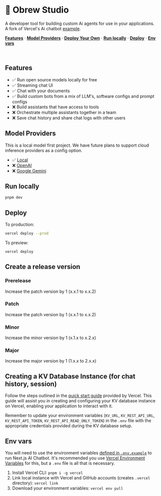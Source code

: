 # 🍺 Obrew Studio

A developer tool for building custom Ai agents for use in your applications.
A fork of Vercel's Ai chatbot [example](https://github.com/vercel-labs/ai-chatbot).

<!-- <a href="https://chat.vercel.ai/">
  <img alt="Next.js 13 and app template Router-ready AI chatbot." src="https://chat.vercel.ai/opengraph-image.png">
  <h1 align="center">Next.js AI Chatbot</h1>
</a> -->

<p align="left">
  <a href="#features"><strong>Features</strong></a> ·
  <a href="#model-providers"><strong>Model Providers</strong></a> ·
  <a href="#deploy-your-own"><strong>Deploy Your Own</strong></a> ·
  <a href="#run-locally"><strong>Run locally</strong></a> ·
  <a href="#deploy"><strong>Deploy</strong></a> ·
  <a href="#env-vars"><strong>Env vars</strong></a>
</p>
<br/>

## Features

- ✅ Run open source models locally for free
- ✅ Streaming chat UI
- ✅ Chat with your documents
- ✅ Build custom bots from a mix of LLM's, software configs and prompt configs
- ❌ Build assistants that have access to tools
- ❌ Orchestrate multiple assistants together in a team
- ❌ Save chat history and share chat logs with other users

## Model Providers

This is a local model first project. We have future plans to support cloud inference providers as a config option.

- ✅ [Local](https://github.com/dieharders/ai-text-server)
- ❌ [OpenAI](https://openai.com/chatgpt)
- ❌ [Google Gemini](https://gemini.google.com)

## Run locally

```bash
pnpm dev
```

## Deploy

To production:

```bash
vercel deploy --prod
```

To preview:

```bash
vercel deploy
```

## Create a release version

### Prerelease

Increase the patch version by 1 (x.x.1 to x.x.2)

### Patch

Increase the patch version by 1 (x.x.1 to x.x.2)

### Minor

Increase the minor version by 1 (x.1.x to x.2.x)

### Major

Increase the major version by 1 (1.x.x to 2.x.x)

## Creating a KV Database Instance (for chat history, session)

Follow the steps outlined in the [quick start guide](https://vercel.com/docs/storage/vercel-kv/quickstart#create-a-kv-database) provided by Vercel. This guide will assist you in creating and configuring your KV database instance on Vercel, enabling your application to interact with it.

Remember to update your environment variables (`KV_URL`, `KV_REST_API_URL`, `KV_REST_API_TOKEN`, `KV_REST_API_READ_ONLY_TOKEN`) in the `.env` file with the appropriate credentials provided during the KV database setup.

## Env vars

You will need to use the environment variables [defined in `.env.example`](.env.example) to run Next.js AI Chatbot. It's recommended you use [Vercel Environment Variables](https://vercel.com/docs/concepts/projects/environment-variables) for this, but a `.env` file is all that is necessary.

1. Install Vercel CLI: `pnpm i -g vercel`
2. Link local instance with Vercel and GitHub accounts (creates `.vercel` directory): `vercel link`
3. Download your environment variables: `vercel env pull`
